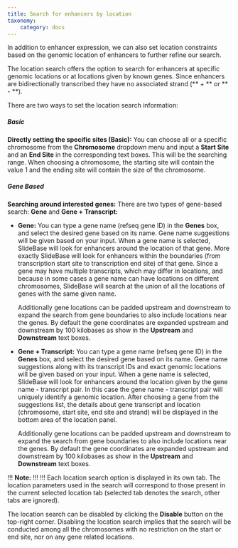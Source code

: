 ```yaml
---
title: Search for enhancers by location
taxonomy:
    category: docs
---
```


In addition to enhancer expression, we can also set location constraints based on the genomic location of enhancers to further refine our search. 

The location search offers the option to search for enhancers at specific genomic locations or at locations given by known genes.  Since enhancers are bidirectionally transcribed they have no associated strand (** + ** or ** - **).

There are two ways to set the location search information:

##### Basic
**Directly setting the specific sites (Basic):** You can choose all or a specific chromosome from the **Chromosome** dropdown menu and input a **Start Site** and an **End Site** in the corresponding text boxes. This will be the searching range. When choosing a chromosome, the starting site will contain the value 1 and the ending site will contain the size of the chromosome.

##### Gene Based

**Searching around interested genes:** There are two types of gene-based search: **Gene** and **Gene + Transcript:**

+ **Gene:** You can type a gene name (refseq gene ID) in the **Genes** box, and select the desired gene based on its name. Gene name suggestions will be given based on your input. When a gene name is selected, SlideBase will look for enhancers around the location of that gene. More exactly SlideBase will look for enhancers within the boundaries (from transcription start site to transcription end site) of that gene. Since a gene may have multiple transcripts, which may differ in locations, and because in some cases a gene name can have locations on different chromosomes, SlideBase will search at the union of all the locations of genes with the same given name. 

    Additionally gene locations can be padded upstream and downstream to expand the search from gene boundaries to also include locations near the genes. By default the gene coordinates are expanded upstream and downstream by 100 kilobases as show in the **Upstream** and **Downstream** text boxes.

+ **Gene + Transcript:** You can type a gene name (refseq gene ID) in the **Genes** box, and select the desired gene based on its name. Gene name suggestions along with its transcript IDs and exact genomic locations will be given based on your input. When a gene name is selected, SlideBase will look for enhancers around the location given by the gene name - transcript pair. In this case the gene name - transcript pair will uniquely identify a genomic location. After choosing a gene from the suggestions list, the details about gene transcript and location (chromosome, start site, end site and strand) will be displayed in the bottom area of the location panel. 

    Additionally gene locations can be padded upstream and downstream to expand the search from gene boundaries to also include locations near the genes. By default the gene coordinates are expanded upstream and downstream by 100 kilobases as show in the **Upstream** and **Downstream** text boxes.

!!! <i class="fa fa-exclamation-circle"></i> **Note:**
!!!
!!! Each location search option is displayed in its own tab. The location parameters used in the search will correspond to those present in the current selected location tab (selected tab denotes the search, other tabs are ignored).  

The location search can be disabled by clicking the **Disable** button on the top-right corner. Disabling the location search implies that the search will be conducted among all the chromosomes with no restriction on the start or end site, nor on any gene related locations.

